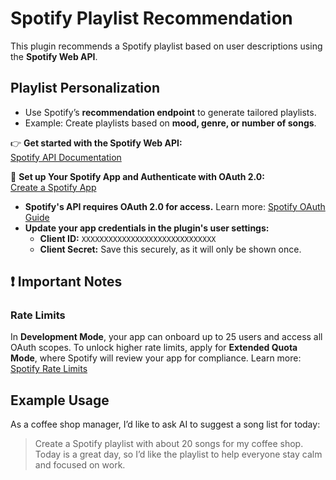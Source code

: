 # Spotify Playlist Recommendation

This plugin recommends a Spotify playlist based on user descriptions using the **Spotify Web API**.

## Playlist Personalization  
- Use Spotify’s **recommendation endpoint** to generate tailored playlists.
- Example: Create playlists based on **mood, genre, or number of songs**.

👉 **Get started with the Spotify Web API:**  
[Spotify API Documentation](https://developer.spotify.com/documentation/web-api)

🔑 **Set up Your Spotify App and Authenticate with OAuth 2.0:**  
[Create a Spotify App](https://developer.spotify.com/dashboard/applications)  
- **Spotify's API requires OAuth 2.0 for access.** Learn more: [Spotify OAuth Guide](https://developer.spotify.com/documentation/general/guides/authorization)  
- **Update your app credentials in the plugin's user settings:**  
  - **Client ID:** `XXXXXXXXXXXXXXXXXXXXXXXXXXXXXX`  
  - **Client Secret:** Save this securely, as it will only be shown once.

## ❗ Important Notes

### Rate Limits  
In **Development Mode**, your app can onboard up to 25 users and access all OAuth scopes. To unlock higher rate limits, apply for **Extended Quota Mode**, where Spotify will review your app for compliance. Learn more: [Spotify Rate Limits](https://developer.spotify.com/documentation/web-api/concepts/rate-limits)

## Example Usage  
As a coffee shop manager, I’d like to ask AI to suggest a song list for today:  
> Create a Spotify playlist with about 20 songs for my coffee shop. Today is a great day, so I’d like the playlist to help everyone stay calm and focused on work.
